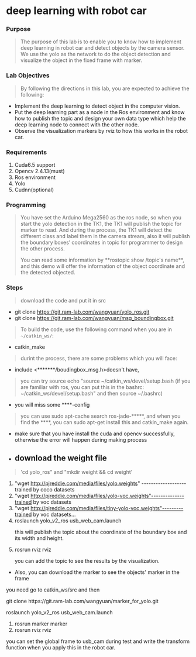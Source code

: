 # deep learning with robot car
### Purpose
> The purpose of this lab is to enable you to know how to implement deep learning in robot
car and detect objects by the camera sensor. We use the yolo as the network to do the object
detection and visualize the object in the fixed frame with marker.

### Lab Objectives
> By following the directions in this lab, you are expected to achieve the following:

- Implement the deep learning to detect object in the computer vision.
- Put the deep learning part as a node in the Ros environment and know how to publish
the topic and design your own data type which help the deep learning node to connect
with the other node.
- Observe the visualization markers by rviz to how this works in the robot car.

### Requirements
1. Cuda6.5 support
2. Opencv 2.4.13(must)
3. Ros environment
4. Yolo
5. Cudnn(optional)

### Programming
> You have set the Arduino Mega2560 as the ros node, so when you start the yolo detection
in the TK1, the TK1 will publish the topic for marker to read. And during the process, the TK1
will detect the different class and label them in the camera stream, also it will publish the
boundary boxes’ coordinates in topic for programmer to design the other process.
> <p> You can read some information by **rostopic show /topic's name**, and this demo will offer the information of the object coordinate and the detected objected.

### Steps
> download the code and put it in src

- git clone https://git.ram-lab.com/wangyuan/yolo_ros.git
- git clone https://git.ram-lab.com/wangyuan/msg_boundingbox.git

> To build the code, use the following command when you are in `~/catkin_ws/`:

- catkin_make

> durint the process, there are some problems which you will face:
 
 - include <*******/boudingbox_msg.h>doesn't have, 

> you can try source echo "source ~/catkin_ws/devel/setup.bash (if you are familiar with ros, you can put this in the bashrc: ~/catkin_ws/devel/setup.bash" and then source ~/.bashrc)

- you will miss some ****-config

> you can use sudo apt-cache search ros-jade-*****, and when you find the ****, you can
sudo apt-get install this and catkin_make again.

- make sure that you have install the cuda and opencv successfully, otherwise the error will
happen during making process

- ## download the weight file
>  'cd yolo_ros" and "mkdir weight && cd weight'
 1. "wget http://pjreddie.com/media/files/yolo.weights" -------------------trained by coco
datasets
 2. "wget http://pjreddie.com/media/files/yolo-voc.weights"--------------trained by voc
datasets
 3. "wget http://pjreddie.com/media/files/tiny-yolo-voc.weights"---------trained by voc
datasets...
 4. roslaunch yolo_v2_ros usb_web_cam.launch       </p>this will publish the topic about the coordinate of the boundary box and its width and height.</p>
5. rosrun rviz rviz  </p>you can add the topic to see the results by the visualization.</p>

- Also, you can download the marker to see the objects' marker in the frame
</p>you need go to catkin_ws/src
and then 
</p> git clone https://git.ram-lab.com/wangyuan/marker_for_yolo.git
</p> roslaunch yolo_v2_ros usb_web_cam.launch</p>

1. rosrun marker marker
2. rosrun rviz rviz
</p>you can set the global frame to usb_cam during test and write the
transform function when you apply this in the robot car.</p>


